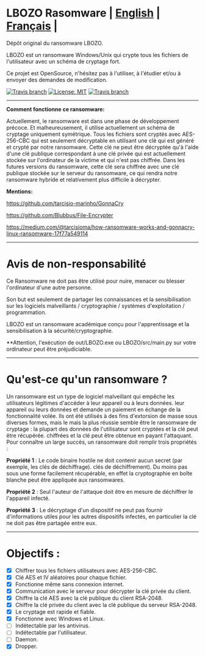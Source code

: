# LBOZO Rasomware | [English](https://github.com/Frikallo/LBOZO/blob/main/README.md) | [Français](https://github.com/Frikallo/LBOZO/blob/main/FRREADME.md) |

Dépôt original du ransomware LBOZO.

LBOZO est un ransomware Windows/Unix qui crypte tous les fichiers de l'utilisateur avec un schéma de cryptage fort.

Ce projet est OpenSource, n'hésitez pas à l'utiliser, à l'étudier et/ou à envoyer des demandes de modification.


[![Travis branch](https://github.com/frikallo/LBOZO/actions/workflows/main.yml/badge.svg)](https://github.com/Frikallo/LBOZO)
[![License: MIT](https://img.shields.io/badge/License-MIT-yellow.svg)](https://opensource.org/licenses/MIT)
[![Travis branch](https://img.shields.io/badge/fait%20avec-%3C3-red.svg)](https://github.com/Frikallo/LBOZO)
    
-------------

**Comment fonctionne ce ransomware:**

Actuellement, le ransomware est dans une phase de développement précoce. Et malheureusement, il utilise actuellement un schéma de cryptage uniquement symétrique. Tous les fichiers sont cryptés avec AES-256-CBC qui est seulement décryptable en utilisant une clé qui est généré et crypté par notre ransomware. Cette clé ne peut être décryptée qu'à l'aide d'une clé publique correspondant à une clé privée qui est actuellement stockée sur l'ordinateur de la victime et qui n'est pas chiffrée. Dans les futures versions du ransomware, cette clé sera chiffrée avec une clé publique stockée sur le serveur du ransomware, ce qui rendra notre ransomware hybride et relativement plus difficile à décrypter.
    

**Mentions:**

https://github.com/tarcisio-marinho/GonnaCry

https://github.com/Blubbus/File-Encrypter

https://medium.com/@tarcisioma/how-ransomware-works-and-gonnacry-linux-ransomware-17f77a549114

-------------

# Avis de non-responsabilité

Ce Ransomware ne doit pas être utilisé pour nuire, menacer ou blesser l'ordinateur d'une autre personne.

Son but est seulement de partager les connaissances et la sensibilisation sur les logiciels malveillants / cryptographie / systèmes d'exploitation / programmation.

LBOZO est un ransomware académique conçu pour l'apprentissage et la sensibilisation à la sécurité/cryptographie.

**Attention, l'exécution de out/LBOZO.exe ou LBOZO/src/main.py sur votre ordinateur peut être préjudiciable.

-------------

# Qu'est-ce qu'un ransomware ?

Un ransomware est un type de logiciel malveillant qui empêche les utilisateurs légitimes d'accéder à leur appareil ou à leurs données.
leur appareil ou leurs données et demande un paiement en échange de la fonctionnalité volée.
Ils ont été utilisés à des fins d'extorsion de masse sous diverses formes, mais le
mais la plus réussie semble être le ransomware de cryptage : la plupart des données de l'utilisateur sont cryptées et la clé peut être récupérée.
chiffrées et la clé peut être obtenue en payant l'attaquant.
Pour connaître un large succès, un ransomware doit remplir trois propriétés :

**Propriété 1** : Le code binaire hostile ne doit contenir aucun secret (par exemple, les clés de déchiffrage).
clés de déchiffrement). Du moins pas sous une forme facilement récupérable, en effet la cryptographie en boîte blanche
peut être appliquée aux ransomwares.

**Propriété 2** : Seul l'auteur de l'attaque doit être en mesure de déchiffrer le
l'appareil infecté.

**Propriété 3** : Le décryptage d'un dispositif ne peut pas fournir d'informations utiles
pour les autres dispositifs infectés, en particulier la clé ne doit pas être partagée entre eux.

-------------

# Objectifs :

- [x] Chiffrer tous les fichiers utilisateurs avec AES-256-CBC.
- [x] Clé AES et IV aléatoires pour chaque fichier.
- [x] Fonctionne même sans connexion internet.
- [x] Communication avec le serveur pour décrypter la clé privée du client.
- [x] Chiffre la clé AES avec la clé publique du client RSA-2048.
- [x] Chiffre la clé privée du client avec la clé publique du serveur RSA-2048.
- [x] Le cryptage est rapide et fiable.
- [x] Fonctionne avec Windows et Linux.
- [ ] Indétectable par les antivirus.
- [ ] Indétectable par l'utilisateur.
- [ ] Daemon.
- [x] Dropper.
